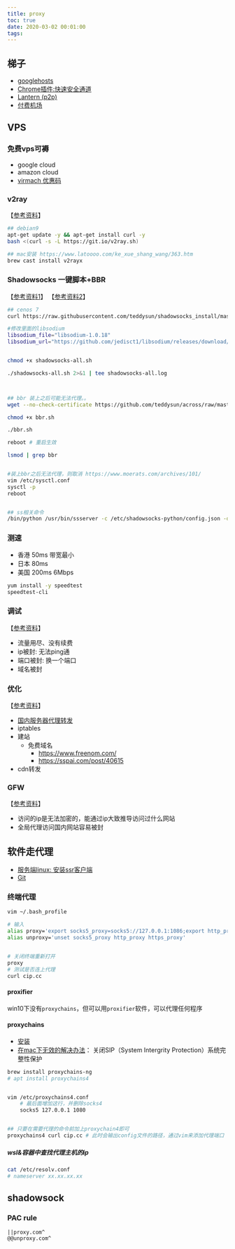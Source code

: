 ```yaml
---
title: proxy
toc: true
date: 2020-03-02 00:01:00
tags:
---
```


<script>
	document.getElementById('main').innerHTML = '不可见';
</script>


## 梯子
* [googlehosts](https://github.com/googlehosts/hosts)
* [Chrome插件:快速安全通道](https://chrome.google.com/webstore/detail/faststunnel-vpn/bblcccknbdbplgmdjnnikffefhdlobhp)
* [Lantern (p2p)](https://github.com/getlantern/download)
* [付费机场](http://387099.blogspot.com/2018/03/ssssr.html)



## VPS
### 免费vps可褥
* google cloud
* amazon cloud
* [virmach 优惠码](https://blog.csdn.net/qq_42237101/article/details/80364032#comments)

### v2ray
【[参考资料](https://github.com/233boy/v2ray/wiki/V2Ray%E6%90%AD%E5%BB%BA%E8%AF%A6%E7%BB%86%E5%9B%BE%E6%96%87%E6%95%99%E7%A8%8B)】
```sh
## debian9
apt-get update -y && apt-get install curl -y
bash <(curl -s -L https://git.io/v2ray.sh)

## mac安装 https://www.latoooo.com/ke_xue_shang_wang/363.htm
brew cast install v2rayx
```

### Shadowsocks 一键脚本+BBR
【[参考资料1](https://my.oschina.net/bluefrankey/blog/2994825)】
【[参考资料2](https://github.com/teddysun/shadowsocks_install/tree/master)】
```sh
## cenos 7
curl https://raw.githubusercontent.com/teddysun/shadowsocks_install/master/shadowsocks-all.sh > shadowsocks-all.sh

#修改里面的libsodium
libsodium_file="libsodium-1.0.18"
libsodium_url="https://github.com/jedisct1/libsodium/releases/download/1.0.18-RELEASE/libsodium-1.0.18.tar.gz"


chmod +x shadowsocks-all.sh

./shadowsocks-all.sh 2>&1 | tee shadowsocks-all.log



## bbr 装上之后可能无法代理。。
wget --no-check-certificate https://github.com/teddysun/across/raw/master/bbr.sh

chmod +x bbr.sh

./bbr.sh

reboot # 重启生效

lsmod | grep bbr


#装上bbr之后无法代理，则取消 https://www.moerats.com/archives/101/
vim /etc/sysctl.conf
sysctl -p
reboot


## ss相关命令
/bin/python /usr/bin/ssserver -c /etc/shadowsocks-python/config.json -d start
```


### 测速
* 香港 50ms    带宽最小
* 日本 80ms     
* 美国 200ms  6Mbps
```sh
yum install -y speedtest
speedtest-cli
```


### 调试
【[参考资料](https://tlanyan.me/recovery-blocked-ip/amp/)】
* 流量用尽、没有续费
* ip被封: 无法ping通
* 端口被封: 换一个端口
* 域名被封


### 优化
【[参考资料](https://tlanyan.me/recovery-blocked-ip/amp/)】
* [国内服务器代理转发](https://www.hijk.pw/forward-traffic-via-internal-vps/)
* iptables
* 建站
	* 免费域名
		* https://www.freenom.com/
		* https://sspai.com/post/40615
* cdn转发


### GFW
【[参考资料]()】
* 访问的ip是无法加密的，能通过ip大致推导访问过什么网站
* 全局代理访问国内网站容易被封





## 软件走代理
* [服务端linux: 安装ssr客户端](https://www.flyzy2005.com/fan-qiang/shadowsocks/install-shadowsocks-in-one-command/)
* [Git](../_posts/3.运维/Git.md)

### 终端代理
```sh
vim ~/.bash_profile

# 输入
alias proxy='export socks5_proxy=socks5://127.0.0.1:1086;export http_proxy=http://127.0.0.1:1087;export https_proxy=http://127.0.0.1:1087;'
alias unproxy='unset socks5_proxy http_proxy https_proxy'


# 关闭终端重新打开
proxy
# 测试是否连上代理
curl cip.cc
```

#### proxifier
win10下没有`proxychains`，但可以用`proxifier`软件，可以代理任何程序

#### proxychains
* [安装](https://www.harker.cn/archives/proxychains.html)
* [在mac下无效的解决办法](https://zhuanlan.zhihu.com/p/21281236)： 关闭SIP（System Intergrity Protection）系统完整性保护
```sh
brew install proxychains-ng
# apt install proxychains4


vim /etc/proxychains4.conf
	# 最后面增加这行，并删除socks4
	socks5 127.0.0.1 1080


## 只要在需要代理的命令前加上proxychain4即可
proxychains4 curl cip.cc # 此时会输出config文件的路径，通过vim来添加代理端口
```

##### wsl&容器中查找代理主机的ip
```sh
cat /etc/resolv.conf
# nameserver xx.xx.xx.xx
```

## shadowsock
### PAC rule
```
||proxy.com^
@@unproxy.com^
```